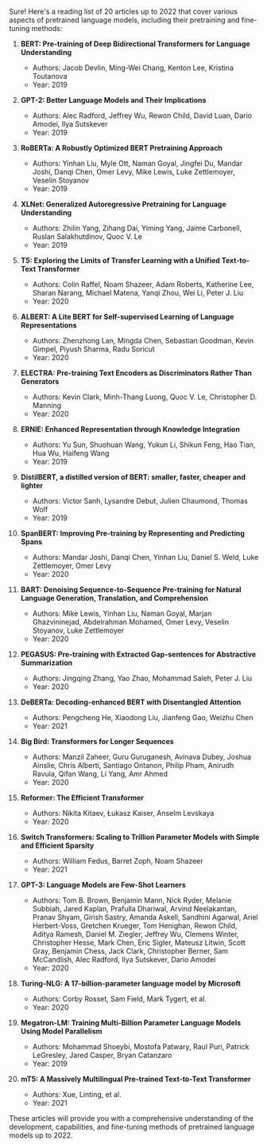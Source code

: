 Sure! Here's a reading list of 20 articles up to 2022 that cover various aspects of pretrained language models, including their pretraining and fine-tuning methods:

1. **BERT: Pre-training of Deep Bidirectional Transformers for Language Understanding**
   - Authors: Jacob Devlin, Ming-Wei Chang, Kenton Lee, Kristina Toutanova
   - Year: 2019

2. **GPT-2: Better Language Models and Their Implications**
   - Authors: Alec Radford, Jeffrey Wu, Rewon Child, David Luan, Dario Amodei, Ilya Sutskever
   - Year: 2019

3. **RoBERTa: A Robustly Optimized BERT Pretraining Approach**
   - Authors: Yinhan Liu, Myle Ott, Naman Goyal, Jingfei Du, Mandar Joshi, Danqi Chen, Omer Levy, Mike Lewis, Luke Zettlemoyer, Veselin Stoyanov
   - Year: 2019

4. **XLNet: Generalized Autoregressive Pretraining for Language Understanding**
   - Authors: Zhilin Yang, Zihang Dai, Yiming Yang, Jaime Carbonell, Ruslan Salakhutdinov, Quoc V. Le
   - Year: 2019

5. **T5: Exploring the Limits of Transfer Learning with a Unified Text-to-Text Transformer**
   - Authors: Colin Raffel, Noam Shazeer, Adam Roberts, Katherine Lee, Sharan Narang, Michael Matena, Yanqi Zhou, Wei Li, Peter J. Liu
   - Year: 2020

6. **ALBERT: A Lite BERT for Self-supervised Learning of Language Representations**
   - Authors: Zhenzhong Lan, Mingda Chen, Sebastian Goodman, Kevin Gimpel, Piyush Sharma, Radu Soricut
   - Year: 2020

7. **ELECTRA: Pre-training Text Encoders as Discriminators Rather Than Generators**
   - Authors: Kevin Clark, Minh-Thang Luong, Quoc V. Le, Christopher D. Manning
   - Year: 2020

8. **ERNIE: Enhanced Representation through Knowledge Integration**
   - Authors: Yu Sun, Shuohuan Wang, Yukun Li, Shikun Feng, Hao Tian, Hua Wu, Haifeng Wang
   - Year: 2019

9. **DistilBERT, a distilled version of BERT: smaller, faster, cheaper and lighter**
   - Authors: Victor Sanh, Lysandre Debut, Julien Chaumond, Thomas Wolf
   - Year: 2019

10. **SpanBERT: Improving Pre-training by Representing and Predicting Spans**
    - Authors: Mandar Joshi, Danqi Chen, Yinhan Liu, Daniel S. Weld, Luke Zettlemoyer, Omer Levy
    - Year: 2020

11. **BART: Denoising Sequence-to-Sequence Pre-training for Natural Language Generation, Translation, and Comprehension**
    - Authors: Mike Lewis, Yinhan Liu, Naman Goyal, Marjan Ghazvininejad, Abdelrahman Mohamed, Omer Levy, Veselin Stoyanov, Luke Zettlemoyer
    - Year: 2020

12. **PEGASUS: Pre-training with Extracted Gap-sentences for Abstractive Summarization**
    - Authors: Jingqing Zhang, Yao Zhao, Mohammad Saleh, Peter J. Liu
    - Year: 2020

13. **DeBERTa: Decoding-enhanced BERT with Disentangled Attention**
    - Authors: Pengcheng He, Xiaodong Liu, Jianfeng Gao, Weizhu Chen
    - Year: 2021

14. **Big Bird: Transformers for Longer Sequences**
    - Authors: Manzil Zaheer, Guru Guruganesh, Avinava Dubey, Joshua Ainslie, Chris Alberti, Santiago Ontanon, Philip Pham, Anirudh Ravula, Qifan Wang, Li Yang, Amr Ahmed
    - Year: 2020

15. **Reformer: The Efficient Transformer**
    - Authors: Nikita Kitaev, Łukasz Kaiser, Anselm Levskaya
    - Year: 2020

16. **Switch Transformers: Scaling to Trillion Parameter Models with Simple and Efficient Sparsity**
    - Authors: William Fedus, Barret Zoph, Noam Shazeer
    - Year: 2021

17. **GPT-3: Language Models are Few-Shot Learners**
    - Authors: Tom B. Brown, Benjamin Mann, Nick Ryder, Melanie Subbiah, Jared Kaplan, Prafulla Dhariwal, Arvind Neelakantan, Pranav Shyam, Girish Sastry, Amanda Askell, Sandhini Agarwal, Ariel Herbert-Voss, Gretchen Krueger, Tom Henighan, Rewon Child, Aditya Ramesh, Daniel M. Ziegler, Jeffrey Wu, Clemens Winter, Christopher Hesse, Mark Chen, Eric Sigler, Mateusz Litwin, Scott Gray, Benjamin Chess, Jack Clark, Christopher Berner, Sam McCandlish, Alec Radford, Ilya Sutskever, Dario Amodei
    - Year: 2020

18. **Turing-NLG: A 17-billion-parameter language model by Microsoft**
    - Authors: Corby Rosset, Sam Field, Mark Tygert, et al.
    - Year: 2020

19. **Megatron-LM: Training Multi-Billion Parameter Language Models Using Model Parallelism**
    - Authors: Mohammad Shoeybi, Mostofa Patwary, Raul Puri, Patrick LeGresley, Jared Casper, Bryan Catanzaro
    - Year: 2019

20. **mT5: A Massively Multilingual Pre-trained Text-to-Text Transformer**
    - Authors: Xue, Linting, et al.
    - Year: 2021

These articles will provide you with a comprehensive understanding of the development, capabilities, and fine-tuning methods of pretrained language models up to 2022.